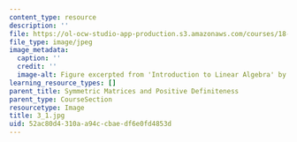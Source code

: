 ```yaml
---
content_type: resource
description: ''
file: https://ol-ocw-studio-app-production.s3.amazonaws.com/courses/18-06sc-linear-algebra-fall-2011/52ac80d4310aa94ccbaedf6e0fd4853d_3_1.jpg
file_type: image/jpeg
image_metadata:
  caption: ''
  credit: ''
  image-alt: Figure excerpted from 'Introduction to Linear Algebra' by G.S. Strang
learning_resource_types: []
parent_title: Symmetric Matrices and Positive Definiteness
parent_type: CourseSection
resourcetype: Image
title: 3_1.jpg
uid: 52ac80d4-310a-a94c-cbae-df6e0fd4853d
---
```

